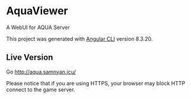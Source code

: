 # AquaViewer

A WebUI for AQUA Server

This project was generated with [Angular CLI](https://github.com/angular/angular-cli) version 8.3.20.

## Live Version
Go http://aqua.samnyan.icu/

Please notice that if you are using HTTPS, your browser may block HTTP connect to the game server.
